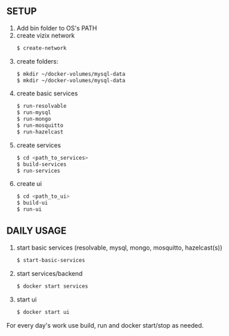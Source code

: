 ## SETUP

1. Add bin folder to OS's PATH
2. create vizix network
    ```sh
    $ create-network
    ```
3. create folders:
    ```sh
    $ mkdir ~/docker-volumes/mysql-data
    $ mkdir ~/docker-volumes/mysql-data
    ```
4. create basic services
    ```sh
    $ run-resolvable
    $ run-mysql
    $ run-mongo
    $ run-mosquitto
    $ run-hazelcast
    ```
5. create services
    ```sh
    $ cd <path_to_services>
    $ build-services
    $ run-services
    ```
6. create ui
    ```sh
    $ cd <path_to_ui>
    $ build-ui
    $ run-ui
    ```

## DAILY USAGE

1. start basic services (resolvable, mysql, mongo, mosquitto, hazelcast(s))
    ```sh
    $ start-basic-services
    ```
2. start services/backend
    ```sh
    $ docker start services
    ```
3. start ui
    ```sh
    $ docker start ui
    ```

For every day's work use build, run and docker start/stop as needed.
